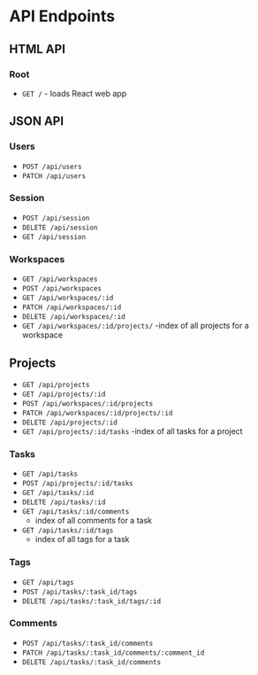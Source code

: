 # API Endpoints

## HTML API

### Root

- `GET /` - loads React web app

## JSON API

### Users

- `POST /api/users`
- `PATCH /api/users`

### Session

- `POST /api/session`
- `DELETE /api/session`
- `GET /api/session`

### Workspaces
- `GET /api/workspaces`
- `POST /api/workspaces`
- `GET /api/workspaces/:id`
- `PATCH /api/workspaces/:id`
- `DELETE /api/workspaces/:id`
- `GET /api/workspaces/:id/projects/`
  -index of all projects for a workspace

## Projects
- `GET /api/projects`
- `GET /api/projects/:id`
- `POST /api/workspaces/:id/projects`
- `PATCH /api/workspaces/:id/projects/:id`
- `DELETE /api/projects/:id`
- `GET /api/projects/:id/tasks`
  -index of all tasks for a project

### Tasks

- `GET /api/tasks`
- `POST /api/projects/:id/tasks`
- `GET /api/tasks/:id`
- `DELETE /api/tasks/:id`
- `GET /api/tasks/:id/comments`
  - index of all comments for a task
- `GET /api/tasks/:id/tags`
  - index of all tags for a task

### Tags

- `GET /api/tags`
- `POST /api/tasks/:task_id/tags`
- `DELETE /api/tasks/:task_id/tags/:id`

### Comments

- `POST /api/tasks/:task_id/comments`
- `PATCH /api/tasks/:task_id/comments/:comment_id`
- `DELETE /api/tasks/:task_id/comments`
